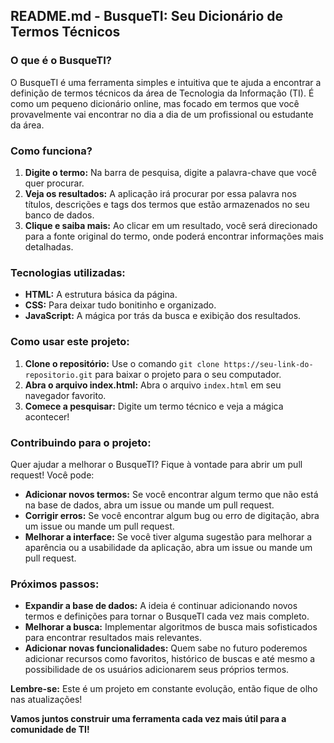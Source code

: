 ## **README.md - BusqueTI: Seu Dicionário de Termos Técnicos**

### **O que é o BusqueTI?**

O BusqueTI é uma ferramenta simples e intuitiva que te ajuda a encontrar a definição de termos técnicos da área de Tecnologia da Informação (TI). É como um pequeno dicionário online, mas focado em termos que você provavelmente vai encontrar no dia a dia de um profissional ou estudante da área.

### **Como funciona?**

1. **Digite o termo:** Na barra de pesquisa, digite a palavra-chave que você quer procurar.
2. **Veja os resultados:** A aplicação irá procurar por essa palavra nos títulos, descrições e tags dos termos que estão armazenados no seu banco de dados.
3. **Clique e saiba mais:** Ao clicar em um resultado, você será direcionado para a fonte original do termo, onde poderá encontrar informações mais detalhadas.

### **Tecnologias utilizadas:**

* **HTML:** A estrutura básica da página.
* **CSS:** Para deixar tudo bonitinho e organizado.
* **JavaScript:** A mágica por trás da busca e exibição dos resultados.

### **Como usar este projeto:**

1. **Clone o repositório:** Use o comando `git clone https://seu-link-do-repositorio.git` para baixar o projeto para o seu computador.
2. **Abra o arquivo index.html:** Abra o arquivo `index.html` em seu navegador favorito.
3. **Comece a pesquisar:** Digite um termo técnico e veja a mágica acontecer!

### **Contribuindo para o projeto:**

Quer ajudar a melhorar o BusqueTI? Fique à vontade para abrir um pull request! Você pode:

* **Adicionar novos termos:** Se você encontrar algum termo que não está na base de dados, abra um issue ou mande um pull request.
* **Corrigir erros:** Se você encontrar algum bug ou erro de digitação, abra um issue ou mande um pull request.
* **Melhorar a interface:** Se você tiver alguma sugestão para melhorar a aparência ou a usabilidade da aplicação, abra um issue ou mande um pull request.

### **Próximos passos:**

* **Expandir a base de dados:** A ideia é continuar adicionando novos termos e definições para tornar o BusqueTI cada vez mais completo.
* **Melhorar a busca:** Implementar algoritmos de busca mais sofisticados para encontrar resultados mais relevantes.
* **Adicionar novas funcionalidades:** Quem sabe no futuro poderemos adicionar recursos como favoritos, histórico de buscas e até mesmo a possibilidade de os usuários adicionarem seus próprios termos.

**Lembre-se:** Este é um projeto em constante evolução, então fique de olho nas atualizações!

**Vamos juntos construir uma ferramenta cada vez mais útil para a comunidade de TI!**
